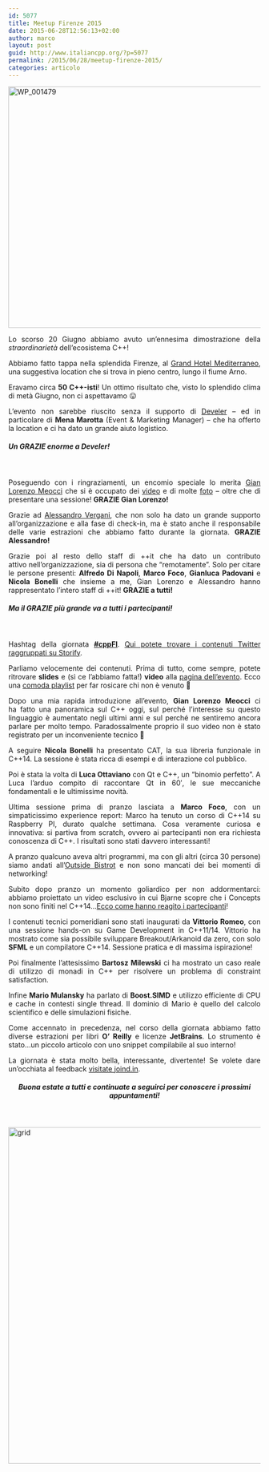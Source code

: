 ```yaml
---
id: 5077
title: Meetup Firenze 2015
date: 2015-06-28T12:56:13+02:00
author: marco
layout: post
guid: http://www.italiancpp.org/?p=5077
permalink: /2015/06/28/meetup-firenze-2015/
categories: articolo
---
```

<p style="text-align: justify;">
  <a href="http://www.italiancpp.org/wp-content/uploads/2015/03/WP_001479.jpg"><img loading="lazy" class="  wp-image-5059 aligncenter" src="http://www.italiancpp.org/wp-content/uploads/2015/03/WP_001479.jpg" alt="WP_001479" width="643" height="482" srcset="http://192.168.64.2/wordpress/wp-content/uploads/2015/03/WP_001479.jpg 718w, http://192.168.64.2/wordpress/wp-content/uploads/2015/03/WP_001479-300x225.jpg 300w, http://192.168.64.2/wordpress/wp-content/uploads/2015/03/WP_001479-600x450.jpg 600w, http://192.168.64.2/wordpress/wp-content/uploads/2015/03/WP_001479-250x187.jpg 250w" sizes="(max-width: 643px) 100vw, 643px" /></a>
</p>

<p style="text-align: justify;">
  Lo scorso 20 Giugno abbiamo avuto un&#8217;ennesima dimostrazione della <em>straordinarietà</em> dell&#8217;ecosistema C++!
</p>

<p style="text-align: justify;">
  Abbiamo fatto tappa nella splendida Firenze, al <a href="http://www.hotelmediterraneo.com/" target="_blank">Grand Hotel Mediterraneo</a>, una suggestiva location che si trova in pieno centro, lungo il fiume Arno.
</p>

<p style="text-align: justify;">
  Eravamo circa <strong>50 C++-isti</strong>! Un ottimo risultato che, visto lo splendido clima di metà Giugno, non ci aspettavamo 😛
</p>

<p style="text-align: justify;">
  L&#8217;evento non sarebbe riuscito senza il supporto di <a href="http://develer.com" target="_blank">Develer</a> &#8211; ed in particolare di <strong>Mena Marotta</strong> (Event & Marketing Manager) &#8211; che ha offerto la location e ci ha dato un grande aiuto logistico.
</p>

<h5 style="text-align: justify;">
  Un GRAZIE enorme a Develer!
</h5>

&nbsp;

<p style="text-align: justify;">
  Poseguendo con i ringraziamenti, un encomio speciale lo merita <a href="https://twitter.com/glmeocci" target="_blank">Gian Lorenzo Meocci</a> che si è occupato dei <a href="https://www.youtube.com/playlist?list=PLsCm1Hs016LWVtIrPOFrRTNvSeN61WqOK" target="_blank">video</a> e di molte <a href="https://www.facebook.com/photo.php?fbid=10153452652931057&set=oa.654492274685764&type=3&theater" target="_blank">foto</a> &#8211; oltre che di presentare una sessione! <strong>GRAZIE Gian Lorenzo!</strong>
</p>

<p style="text-align: justify;">
  Grazie ad <a href="https://twitter.com/Loghorn" target="_blank">Alessandro Vergani</a>, che non solo ha dato un grande supporto all&#8217;organizzazione e alla fase di check-in, ma è stato anche il responsabile delle varie estrazioni che abbiamo fatto durante la giornata. <strong>GRAZIE Alessandro!</strong>
</p>

<p style="text-align: justify;">
  Grazie poi al resto dello staff di ++it che ha dato un contributo attivo nell&#8217;organizzazione, sia di persona che &#8220;remotamente&#8221;. Solo per citare le persone presenti: <strong>Alfredo Di Napoli</strong>, <strong>Marco Foco</strong>, <strong>Gianluca Padovani</strong> e <strong>Nicola Bonelli</strong> che insieme a me, Gian Lorenzo e Alessandro hanno rappresentato l&#8217;intero staff di ++it! <strong>GRAZIE a tutti!</strong>
</p>

<h5 style="text-align: justify;">
  Ma il GRAZIE più grande va a tutti i partecipanti!
</h5>

&nbsp;

<p style="text-align: justify;">
  Hashtag della giornata <strong><a href="https://storify.com/italiancpp/italiancpp-meetup-firenze-2015" target="_blank">#cppFI</a></strong>. <a href="https://storify.com/italiancpp/italiancpp-meetup-firenze-2015" target="_blank">Qui potete trovare i contenuti Twitter raggruppati su Storify</a>.
</p>

<p style="text-align: justify;">
  Parliamo velocemente dei contenuti. Prima di tutto, come sempre, potete ritrovare <strong>slides</strong> e (sì ce l&#8217;abbiamo fatta!) <strong>video</strong> alla <a href="http://www.italiancpp.org/event/meetup-firenze-2015/#programma" target="_blank">pagina dell&#8217;evento</a>. Ecco una <a href="https://www.youtube.com/playlist?list=PLsCm1Hs016LWVtIrPOFrRTNvSeN61WqOK" target="_blank">comoda playlist</a> per far rosicare chi non è venuto 🙂
</p>

<p style="text-align: justify;">
  Dopo una mia rapida introduzione all&#8217;evento, <strong>Gian Lorenzo Meocci</strong> ci ha fatto una panoramica sul C++ oggi, sul perché l&#8217;interesse su questo linguaggio è aumentato negli ultimi anni e sul perché ne sentiremo ancora parlare per molto tempo. Paradossalmente proprio il suo video non è stato registrato per un inconveniente tecnico 🙁
</p>

<p style="text-align: justify;">
  A seguire <strong>Nicola Bonelli</strong> ha presentato CAT, la sua libreria funzionale in C++14. La sessione è stata ricca di esempi e di interazione col pubblico.
</p>

<p style="text-align: justify;">
  Poi è stata la volta di <strong>Luca Ottaviano</strong> con Qt e C++, un &#8220;binomio perfetto&#8221;. A Luca l&#8217;arduo compito di raccontare Qt in 60&#8242;, le sue meccaniche fondamentali e le ultimissime novità.
</p>

<p style="text-align: justify;">
  Ultima sessione prima di pranzo lasciata a <strong>Marco Foco</strong>, con un simpaticissimo experience report: Marco ha tenuto un corso di C++14 su Raspberry PI, durato qualche settimana. Cosa veramente curiosa e innovativa: si partiva from scratch, ovvero ai partecipanti non era richiesta conoscenza di C++. I risultati sono stati davvero interessanti!
</p>

<p style="text-align: justify;">
  A pranzo qualcuno aveva altri programmi, ma con gli altri (circa 30 persone) siamo andati all&#8217;<a href="http://www.outsidebistrot.com/" target="_blank">Outside Bistrot</a> e non sono mancati dei bei momenti di networking!
</p>

<p style="text-align: justify;">
  Subito dopo pranzo un momento goliardico per non addormentarci: abbiamo proiettato un video esclusivo in cui Bjarne scopre che i Concepts non sono finiti nel C++14&#8230;<a href="https://youtu.be/ei8AenckUQg" target="_blank">Ecco come hanno reagito i partecipanti</a>!
</p>

<p style="text-align: justify;">
  I contenuti tecnici pomeridiani sono stati inaugurati da <strong>Vittorio Romeo</strong>, con una sessione hands-on su Game Development in C++11/14. Vittorio ha mostrato come sia possibile sviluppare Breakout/Arkanoid da zero, con solo <strong>SFML</strong> e un compilatore C++14. Sessione pratica e di massima ispirazione!
</p>

<p style="text-align: justify;">
  Poi finalmente l&#8217;attesissimo <strong>Bartosz Milewski</strong> ci ha mostrato un caso reale di utilizzo di monadi in C++ per risolvere un problema di constraint satisfaction.
</p>

<p style="text-align: justify;">
  Infine <strong>Mario Mulansky</strong> ha parlato di <strong>Boost.SIMD</strong> e utilizzo efficiente di CPU e cache in contesti single thread. Il dominio di Mario è quello del calcolo scientifico e delle simulazioni fisiche.
</p>

<p style="text-align: justify;">
  Come accennato in precedenza, nel corso della giornata abbiamo fatto diverse estrazioni per libri <strong>O&#8217; Reilly</strong> e licenze <strong>JetBrains</strong>. Lo strumento è stato&#8230;un piccolo articolo con uno snippet compilabile al suo interno!
</p>

<p style="text-align: justify;">
  La giornata è stata molto bella, interessante, divertente! Se volete dare un&#8217;occhiata al feedback <a href="https://joind.in/event/view/3894" target="_blank">visitate joind.in</a>.
</p>

<h5 style="text-align: center;">
  Buona estate a tutti e continuate a seguirci per conoscere i prossimi appuntamenti!
</h5>

&nbsp;

[<img loading="lazy" class=" size-large wp-image-5082 aligncenter" src="http://www.italiancpp.org/wp-content/uploads/2015/06/grid-901x1024.jpg" alt="grid" width="591" height="672" srcset="http://192.168.64.2/wordpress/wp-content/uploads/2015/06/grid-901x1024.jpg 901w, http://192.168.64.2/wordpress/wp-content/uploads/2015/06/grid-264x300.jpg 264w, http://192.168.64.2/wordpress/wp-content/uploads/2015/06/grid-600x682.jpg 600w, http://192.168.64.2/wordpress/wp-content/uploads/2015/06/grid-250x284.jpg 250w" sizes="(max-width: 591px) 100vw, 591px" />](http://www.italiancpp.org/wp-content/uploads/2015/06/grid.jpg)

&nbsp;